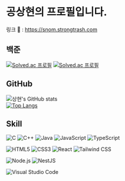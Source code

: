 # 공상현의 프로필입니다.
링크 🔗 : https://snom.strongtrash.com

## 백준
[![Solved.ac 프로필](http://mazassumnida.wtf/api/v2/generate_badge?boj=rekarome)](https://solved.ac/rekarome)
[![Solved.ac 프로필](http://mazassumnida.wtf/api/mini/generate_badge?boj=rekarome)](https://solved.ac/rekarome)
## GitHub
![상현's GitHub stats](https://github-readme-stats.vercel.app/api?username=kongsanggun&show_icons=true&theme=tokyonight)<br/>
[![Top Langs](https://github-readme-stats.vercel.app/api/top-langs/?username=kongsanggun&theme=tokyonight)](https://github.com/kongsanggun/github-readme-stats)
## Skill
![C](https://img.shields.io/badge/C-A8B9CC.svg?&style=for-the-badge&logo=C&logoColor=white) 
![C++](https://img.shields.io/badge/C++-00599C.svg?&style=for-the-badge&logo=C++&logoColor=white) 
![Java](https://img.shields.io/badge/Java-007396.svg?&style=for-the-badge&logo=Java&logoColor=white)
![JavaScript](https://img.shields.io/badge/JavaScript-F7DF1E.svg?&style=for-the-badge&logo=JavaScript&logoColor=white)
![TypeScript](https://img.shields.io/badge/TypeScript-3178C6.svg?&style=for-the-badge&logo=TypeScript&logoColor=white)

![HTML5](https://img.shields.io/badge/HTML5-E34F26.svg?&style=for-the-badge&logo=HTML5&logoColor=white)
![CSS3](https://img.shields.io/badge/CSS3-1572B6.svg?&style=for-the-badge&logo=CSS3&logoColor=white)
![React](https://img.shields.io/badge/React-61DAFB.svg?&style=for-the-badge&logo=React&logoColor=white)
![Tailwind CSS](https://img.shields.io/badge/Tailwind%20CSS-06B6D4.svg?&style=for-the-badge&logo=Tailwind%20CSS&logoColor=white)

![Node.js](https://img.shields.io/badge/Node.js-339933.svg?&style=for-the-badge&logo=Node.js&logoColor=white) 
![NestJS](https://img.shields.io/badge/NestJS-E0234E.svg?&style=for-the-badge&logo=NestJS&logoColor=white)

![Visual Studio Code](https://img.shields.io/badge/Visual%20Studio%20Code-007ACC.svg?&style=for-the-badge&logo=Visual%20Studio%20Code&logoColor=white)
